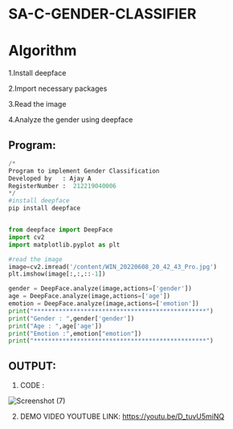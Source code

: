 # SA-C-GENDER-CLASSIFIER
# Algorithm
1.Install deepface

2.Import necessary packages

3.Read the image

4.Analyze the gender using deepface

## Program:
```python
/*
Program to implement Gender Classification
Developed by   : Ajay A
RegisterNumber :  212219040006
*/
#install deepface
pip install deepface


from deepface import DeepFace
import cv2
import matplotlib.pyplot as plt

#read the image
image=cv2.imread('/content/WIN_20220608_20_42_43_Pro.jpg')
plt.imshow(image[:,:,::-1])

gender = DeepFace.analyze(image,actions=['gender'])
age = DeepFace.analyze(image,actions=['age'])
emotion = DeepFace.analyze(image,actions=['emotion'])
print("************************************************")
print("Gender : ",gender['gender'])
print("Age : ",age['age'])
print("Emotion :",emotion["emotion"])
print("************************************************")
```

## OUTPUT:

1. CODE :

![Screenshot (7)](https://user-images.githubusercontent.com/102233600/172661949-1b1ef1e2-d43d-4d10-9ab6-56b4ab653b65.png)


2. DEMO VIDEO YOUTUBE LINK:
https://youtu.be/D_tuvU5miNQ
